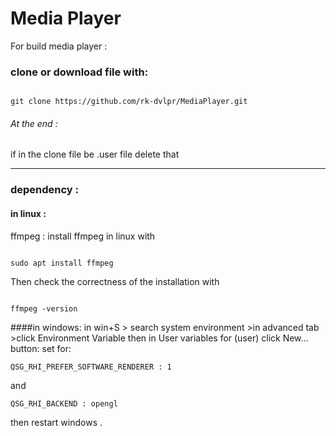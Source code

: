 # Media Player

For build media player :

### clone or download file with:

```

git clone https://github.com/rk-dvlpr/MediaPlayer.git

```
###### At the end : 

if in the clone file be .user file delete that 


---
### dependency :
 ####  in linux :
  ffmpeg : 
  install ffmpeg in linux with 

  ```

sudo apt install ffmpeg

  ```

  Then check the correctness of the installation with 
  
  ```

  ffmpeg -version

```

####in windows:
in win+S > search system environment >in advanced tab >click Environment Variable then  in User variables for (user) click New... button:
set for:
```
QSG_RHI_PREFER_SOFTWARE_RENDERER : 1
```
and 
```
QSG_RHI_BACKEND : opengl
```
then restart windows .



